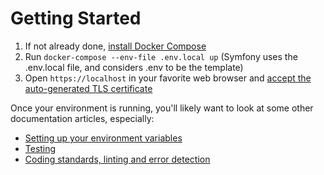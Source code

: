 # Getting Started

1. If not already done, [install Docker Compose](https://docs.docker.com/compose/install/)
2. Run `docker-compose --env-file .env.local up` (Symfony uses the .env.local file, and considers .env to be the template)
3. Open `https://localhost` in your favorite web browser and [accept the auto-generated TLS certificate](https://stackoverflow.com/a/15076602/1352334)

Once your environment is running, you'll likely want to look at some other documentation articles, especially:

- [Setting up your environment variables](environment-variables.md)
- [Testing](testing.md)
- [Coding standards, linting and error detection](coding-standards.md)
